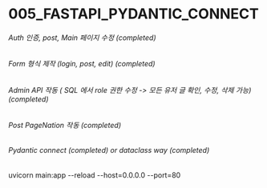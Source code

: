 # 005_FASTAPI_PYDANTIC_CONNECT

###### Auth 인증, post, Main 페이지 수정 (completed)
###### Form 형식 제작 (login, post, edit) (completed)
###### Admin API 작동 ( SQL 에서 role 권한 수정 -> 모든 유저 글 확인, 수정, 삭제 가능) (completed)
###### Post PageNation 작동 (completed)
###### Pydantic connect (completed) or dataclass way (completed)

uvicorn main:app --reload --host=0.0.0.0 --port=80